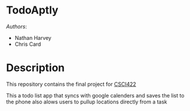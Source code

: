 TodoAptly
===========
*Authors*:
- Nathan Harvey
- Chris Card

# Description
This repository contains the final project for [CSCI422](ccard/csci422FinalProject)

This a todo list app that syncs with google calenders and saves the list to the phone also
alows users to pullup locations directly from a task
